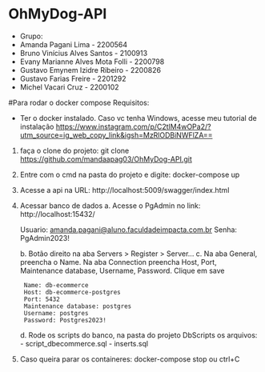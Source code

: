 # OhMyDog-API
- Grupo:
- Amanda Pagani Lima - 2200564
- Bruno Vinícius Alves Santos - 2100913
- Evany Marianne Alves Mota Folli - 2200798
- Gustavo Emynem Izidre Ribeiro - 2200826
- Gustavo Farias Freire - 2201292
- Michel Vacari Cruz - 2200102

#Para rodar o docker compose
Requisitos: 
- Ter o docker instalado. Caso vc tenha Windows, acesse meu tutorial de instalação
https://www.instagram.com/p/C2tlM4wOPa2/?utm_source=ig_web_copy_link&igsh=MzRlODBiNWFlZA==

1. faça o clone do projeto:
git clone https://github.com/mandaapag03/OhMyDog-API.git
2. Entre com o cmd na pasta do projeto e digite:
docker-compose up
3. Acesse a api na URL:
http://localhost:5009/swagger/index.html
4. Acessar banco de dados
    a. Acesse o PgAdmin no link: http://localhost:15432/
   
    Usuario: amanda.pagani@aluno.faculdadeimpacta.com.br
    Senha: PgAdmin2023!

    b. Botão direito na aba Servers > Register > Server...
    c. Na aba General, preencha o Name. Na aba Connection preencha Host, Port, Maintenance database, Username, Password. Clique em save
        
        Name: db-ecommerce
        Host: db-ecommerce-postgres
        Port: 5432
        Maintenance database: postgres
        Username: postgres
        Password: Postgres2023!
        
    d. Rode os scripts do banco, na pasta do projeto DbScripts os arquivos:
        - script_dbecommerce.sql
        - inserts.sql
6. Caso queira parar os containeres:
docker-compose stop ou ctrl+C
